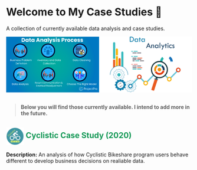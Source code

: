 <h1 style="display: none">My Case Studies</h1>

# **Welcome to My Case Studies** 👋

A collection of currently available data analysis and case studies.

<div style="display: flex; width: 50%;">
    <img src="images/Data_Analytics_Process.png" height="" style="vertical-align: middle;">
    <img src="images/Data_Analytics.png" height="" style="vertical-align: middle;">
</div>

<br>

> **Below you will find those currently available. I intend to add more in the future.**


<!-- ## [**Cyclistic Case Study 2020**](Cyclistic-Data-Analysis-2020) -->

## <a href="Cyclistic-Data-Analysis-2020" style="color: #159957; text-decoration: none;"><img src="Cyclistic-Data-Analysis-2020/images/logo/cyclist1.png" height="48px" style="vertical-align: middle"><strong> Cyclistic Case Study (2020)</strong></a>

**Description:** An analysis of how Cyclistic Bikeshare program users behave different to develop business decisions on realiable data. 


